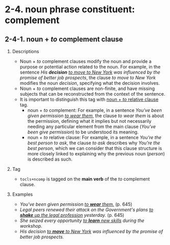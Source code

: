 # 2-4. noun phrase constituent: complement 

## 2-4-1. noun + *to* complement clause

1. Descriptions 
   - Noun + *to* complement clauses modify the noun and provide a purpose or potential action related to the noun. For example, in the sentence *His **decision** <ins>to move to New York</ins> was influenced by the promise of better job prospects*, the clause *to move to New York* modifies the noun *decision*, specifying what the decision involves.
   - Noun + *to* complement clauses are non-finite, and have missing subjects that can be reconstructed from the context of the sentence.
   - It is important to distinguish this tag with [noun + *to* relative clause](./3_Syntactic%20function3.md#2_structural%20type2/3_Syntactic%20function3.html#2-3-1-noun--to-relative-clause) tag. 
      - noun + *to* complement: For example, in a sentence *You've been given permission <ins>to wear them</ins>*, the clause *to wear them* is about the permission, defining what it implies but not necessarily needing any particular element from the main clause (*You've been give permission*) to be understood its meaning.
      - noun + *to* relative clause: For example, in a sentence *You're the best person to ask*, the clause *to ask* describes why *You're the best person*, which we can consider that this clause structure is more closely linked to explaining why the previous noun (*person*) is described as such.

2. Tag
   - `tocls+ncomp` is tagged on the **main verb** of the *to* complement clause.
3. Examples
   - *You've been given permission <ins>to **wear** them.</ins>* (p. 645)
   - *Legal peers renewed their attack on the Government's plans <ins>to **shake** up the legal profession</ins> yesterday.* (p. 645)
   - *She seized every opportunity <ins> to **learn** new skills</ins> during the workshop.*
   - *His decision <ins>to **move** to New York</ins> was influenced by the promise of better job prospects.*
